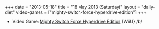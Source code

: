 +++
date = "2013-05-18"
title = "18 May 2013 (Saturday)"
layout = "daily-diet"
video-games = ["mighty-switch-force-hyperdrive-edition"]
+++

<ul>
<li class="entry video-games">Video Game: <a href="/video-games/mighty-switch-force-hyperdrive-edition">Mighty Switch Force Hyperdrive Edition</a> {WiiU} /b/</li>
</ul>
